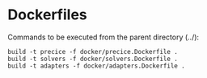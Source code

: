 # Dockerfiles

Commands to be executed from the parent directory (../):

    build -t precice -f docker/precice.Dockerfile .
    build -t solvers -f docker/solvers.Dockerfile .
    build -t adapters -f docker/adapters.Dockerfile .
